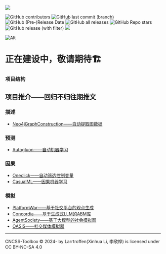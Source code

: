 
![](https://549b-static-lowcode-3gkwb0vfd2ab3beb-1257068422.cos.ap-shanghai.myqcloud.com/%E6%B7%BB%E5%8A%A0%E6%A0%871%E9%A2%98.png)

![GitHub contributors](https://img.shields.io/github/contributors/Larrtroffen/Stata_Guidebook)
![GitHub last commit (branch)](https://img.shields.io/github/last-commit/Larrtroffen/Stata_Guidebook/main)  ![GitHub (Pre-)Release Date](https://img.shields.io/github/release-date-pre/Larrtroffen/Stata_Guidebook)  ![GitHub all releases](https://img.shields.io/github/downloads/Larrtroffen/Stata_Guidebook/total)  ![GitHub Repo stars](https://img.shields.io/github/stars/Larrtroffen/Stata_Guidebook)  ![GitHub release (with filter)](https://img.shields.io/github/v/release/Larrtroffen/Stata_Guidebook)
  <a href="https://mp.weixin.qq.com/mp/profile_ext?action=home&__biz=MzkzNzY4NTU5OA==&scene=124#wechat_redirect"><img src="https://img.shields.io/badge/WeChat-@回归不归-07c160" /></a>&emsp;
  
![Alt](https://repobeats.axiom.co/api/embed/f915fdf2050c14532e7d853be7d6059fc2eea71c.svg "Repobeats analytics image")


# 正在建设中，敬请期待🏗️

### 项目结构

## 项目推介——回归不归往期推文

### 描述

- [Neo4jGraphConstruction——自动提取图数据](https://github.com/neo4j-labs/llm-graph-builder)

### 预测

- [Autogluon——自动机器学习](https://github.com/autogluon/autogluon)

### 因果

- [Oneclick——自动筛选控制变量](https://shutterzor.cn/stata/)
- [CasualML——因果机器学习](https://causalml.readthedocs.io/en/latest/about.html)

### 模拟

- [PlatformWar——基于社交平台的观点生成](https://github.com/LYiHub/platform-war-public)
- [Concordia——基于生成式LLM的ABM库](https://github.com/google-deepmind/concordia/tree/main)
- [AgentSociety——基于大模型的社会模拟器](https://agentsociety.readthedocs.io/en/latest/)
- [OASIS——社交媒体模拟器](https://github.com/camel-ai/oasis)

---

CNCSS-Toolbox © 2024- by Larrtroffen(Xinhua Li, 李欣桦) is licensed under CC BY-NC-SA 4.0 
